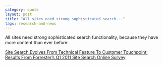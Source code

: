 ```yaml
---
category: quote
layout: post
title: "All sites need strong sophisticated search..."
tags: research-and-news
---
```

All sites need strong sophisticated search functionality, because they have more content than ever before.
<p><a href="http://www.forrester.com/rb/Research/site_search_evolves_from_technical_feature_to/q/id/58698/t/2">Site Search Evolves From Technical Feature To Customer Touchpoint: Results From Forrester’s Q1&#160;2011 Site Search Online Survey</a></p>

